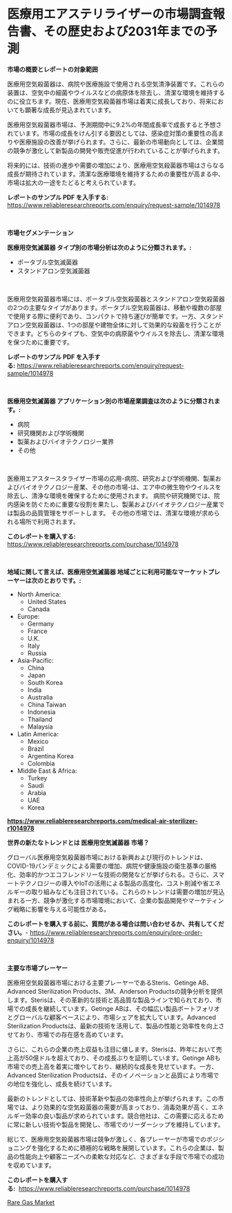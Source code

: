 <p><h1>医療用エアステリライザーの市場調査報告書、その歴史および2031年までの予測</h1></p><p><strong>市場の概要とレポートの対象範囲</strong></p>
<p><p>医療用空気殺菌器は、病院や医療施設で使用される空気清浄装置です。これらの装置は、空気中の細菌やウイルスなどの病原体を除去し、清潔な環境を維持するのに役立ちます。現在、医療用空気殺菌器市場は着実に成長しており、将来においても顕著な成長が見込まれています。</p><p>医療用空気殺菌器市場は、予測期間中に9.2%の年間成長率で成長すると予想されています。市場の成長をけん引する要因としては、感染症対策の重要性の高まりや医療施設の改善が挙げられます。さらに、最新の市場動向としては、企業間の競争が激化して新製品の開発や販売促進が行われていることが挙げられます。</p><p>将来的には、技術の進歩や需要の増加により、医療用空気殺菌器市場はさらなる成長が期待されています。清潔な医療環境を維持するための重要性が高まる中、市場は拡大の一途をたどると考えられています。</p></p>
<p><strong>レポートのサンプル PDF を入手する:</strong> <a href="https://www.reliableresearchreports.com/enquiry/request-sample/1014978">https://www.reliableresearchreports.com/enquiry/request-sample/1014978</a></p>
<p>&nbsp;</p>
<p><strong>市場セグメンテーション</strong></p>
<p><strong>医療用空気滅菌器 タイプ別の市場分析は次のように分類されます。:</strong></p>
<p><ul><li>ポータブル空気滅菌器</li><li>スタンドアロン空気滅菌器</li></ul></p>
<p>&nbsp;</p>
<p><p>医療用空気殺菌器市場には、ポータブル空気殺菌器とスタンドアロン空気殺菌器の2つの主要なタイプがあります。ポータブル空気殺菌器は、移動や複数の部屋で使用する際に便利であり、コンパクトで持ち運びが簡単です。一方、スタンドアロン空気殺菌器は、1つの部屋や建物全体に対して効果的な殺菌を行うことができます。どちらのタイプも、空気中の病原菌やウイルスを除去し、清潔な環境を保つために重要です。</p></p>
<p><strong>レポートのサンプル PDF を入手する:</strong>&nbsp;<a href="https://www.reliableresearchreports.com/enquiry/request-sample/1014978">https://www.reliableresearchreports.com/enquiry/request-sample/1014978</a></p>
<p>&nbsp;</p>
<p><strong> 医療用空気滅菌器 アプリケーション別の市場産業調査は次のように分類されます。:</strong></p>
<p><ul><li>病院</li><li>研究機関および学術機関</li><li>製薬およびバイオテクノロジー業界</li><li>その他</li></ul></p>
<p>&nbsp;</p>
<p><p>医療用エアスタースタライザー市場の応用-病院、研究および学術機関、製薬およびバイオテクノロジー産業、その他の市場-は、エア中の微生物やウイルスを除去し、清浄な環境を確保するために使用されます。 病院や研究機関では、院内感染を防ぐために重要な役割を果たし、製薬およびバイオテクノロジー産業では製品の品質管理をサポートします。 その他の市場では、清潔な環境が求められる場所で利用されます。</p></p>
<p><strong>このレポートを購入する:</strong>&nbsp; <a href="https://www.reliableresearchreports.com/purchase/1014978">https://www.reliableresearchreports.com/purchase/1014978</a></p>
<p>&nbsp;</p>
<p><strong>地域に関して言えば、医療用空気滅菌器 地域ごとに利用可能なマーケットプレーヤーは次のとおりです。:</strong></p>
<p><ul>
    <li>
        North America:
        <ul>
            <li>United States</li>
            <li>Canada</li>
        </ul>
    </li>
    <li>
        Europe:
        <ul>
            <li>Germany</li>
            <li>France</li>
            <li>U.K.</li>
            <li>Italy</li>
            <li>Russia</li>
        </ul>
    </li>
    <li>
        Asia-Pacific:
        <ul>
            <li>China</li>
            <li>Japan</li>
            <li>South Korea</li>
            <li>India</li>
            <li>Australia</li>
            <li>China Taiwan</li>
            <li>Indonesia</li>
            <li>Thailand</li>
            <li>Malaysia</li>
        </ul>
    </li>
    <li>
        Latin America:
        <ul>
            <li>Mexico</li>
            <li>Brazil</li>
            <li>Argentina Korea</li>
            <li>Colombia</li>
        </ul>
    </li>
    <li>
        Middle East & Africa:
        <ul>
            <li>Turkey</li>
            <li>Saudi</li>
            <li>Arabia</li>
            <li>UAE</li>
            <li>Korea</li>
        </ul>
    </li>
    </ul></p>
<p><strong><a href="https://www.reliableresearchreports.com/medical-air-sterilizer-r1014978">https://www.reliableresearchreports.com/medical-air-sterilizer-r1014978</a></strong>&nbsp;</p>
<p><strong>世界の新たなトレンドとは 医療用空気滅菌器 市場？</strong></p>
<p><p>グローバル医療用空気殺菌器市場における新興および現行のトレンドは、COVID-19パンデミックによる需要の増加、病院や健康施設の衛生基準の厳格化、効率的かつエコフレンドリーな技術の開発などが挙げられる。さらに、スマートテクノロジーの導入やIoTの活用による製品の高度化、コスト削減や省エネルギーの取り組みなども注目されている。これらのトレンドは需要の増加が見込まれる一方、競争が激化する市場環境において、企業の製品開発やマーケティング戦略に影響を与える可能性がある。</p></p>
<p><strong>このレポートを購入する前に、質問がある場合は問い合わせるか、共有してください。</strong>- <a href="https://www.reliableresearchreports.com/enquiry/pre-order-enquiry/1014978">https://www.reliableresearchreports.com/enquiry/pre-order-enquiry/1014978</a></p>
<p>&nbsp;</p>
<p><strong>主要な市場プレーヤー</strong></p>
<p><p>医療用空気殺菌器市場における主要プレーヤーであるSteris、Getinge AB、Advanced Sterilization Products、3M、Anderson Productsの競争分析を提供します。Sterisは、その革新的な技術と高品質な製品ラインで知られており、市場での成長を継続しています。Getinge ABは、その幅広い製品ポートフォリオとグローバルな顧客ベースにより、市場シェアを拡大しています。Advanced Sterilization Productsは、最新の技術を活用して、製品の性能と効率性を向上させており、市場での存在感を高めています。</p><p>さらに、これらの企業の売上収益も注目に値します。Sterisは、昨年において売上高が50億ドルを超えており、その成長ぶりを証明しています。Getinge ABも市場での売上高を着実に増やしており、継続的な成長を見せています。一方、Advanced Sterilization Productsは、そのイノベーションと品質により市場での地位を強化し、成長を続けています。</p><p>最新のトレンドとしては、技術革新や製品の効率性向上が挙げられます。この市場では、より効果的な空気殺菌器の需要が高まっており、消毒効果が高く、エネルギー効率の良い製品が求められています。競合他社は、この需要に応えるために常に新しい技術や製品を開発し、市場でのリーダーシップを維持しています。</p><p>総じて、医療用空気殺菌器市場は競争が激しく、各プレーヤーが市場でのポジショニングを強化するために積極的な戦略を展開しています。これらの企業は、製品の性能向上や顧客ニーズへの柔軟な対応など、さまざまな手段で市場での成功を収めています。</p></p>
<p><strong>このレポートを購入する:</strong>&nbsp;&nbsp;<a href="https://www.reliableresearchreports.com/purchase/1014978">https://www.reliableresearchreports.com/purchase/1014978</a></p>
<p><p><a href="https://glittery-fuchsia-86a.notion.site/Rare-Gas-Market-Challenges-Opportunities-and-Growth-Drivers-and-Major-Market-Players-forecasted-f-f09a2e57eaa2479088242f251d5facca">Rare Gas Market</a></p></p>